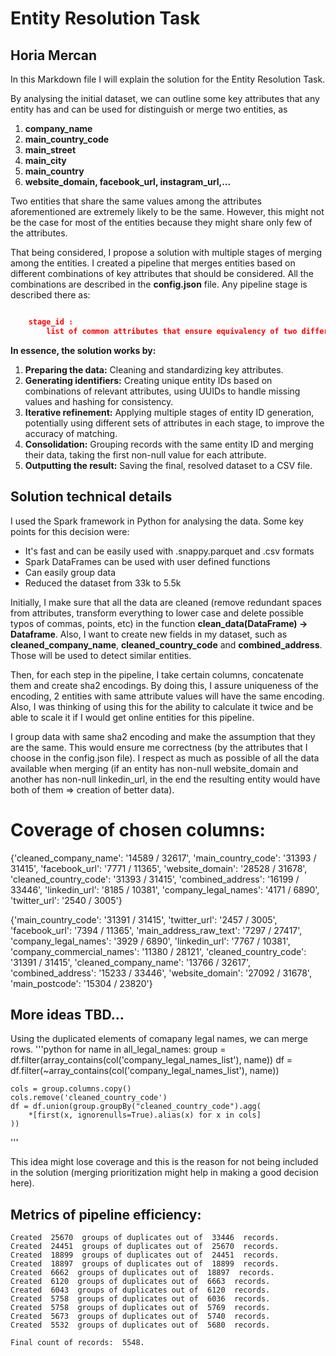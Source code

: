 # Entity Resolution Task 
## Horia Mercan

In this Markdown file I will explain the solution for the Entity Resolution Task.

By analysing the initial dataset, we can outline some key attributes that any entity has and can be used for distinguish or merge two entities, as
1. **company_name**
2. **main_country_code**
3. **main_street**
4. **main_city**
5. **main_country**
6. **website_domain, facebook_url, instagram_url,...**

Two entities that share the same values among the attributes aforementioned are extremely likely to be the same. However, this might not be the case for most of the entities because they might share only few of the attributes. 

That being considered, I propose a solution with multiple stages of merging among the entities. I created a pipeline that merges entities based on different combinations of key attributes that should be considered. All the combinations are described in the **config.json**  file. Any pipeline stage is described there as:
```json

    stage_id : 
        list of common attributes that ensure equivalency of two different entities
```

**In essence, the solution works by:**

1. **Preparing the data:** Cleaning and standardizing key attributes.
2. **Generating identifiers:** Creating unique entity IDs based on combinations of relevant attributes, using UUIDs to handle missing values and hashing for consistency.
3. **Iterative refinement:** Applying multiple stages of entity ID generation, potentially using different sets of attributes in each stage, to improve the accuracy of matching.
4. **Consolidation:** Grouping records with the same entity ID and merging their data, taking the first non-null value for each attribute.
5. **Outputting the result:** Saving the final, resolved dataset to a CSV file.


## Solution technical details

I used the Spark framework in Python for analysing the data. Some key points for this decision were:
* It's fast and can be easily used with .snappy.parquet and .csv formats
* Spark DataFrames can be used with user defined functions
* Can easily group data
* Reduced the dataset from 33k to 5.5k

Initially, I make sure that all the data are cleaned (remove redundant spaces from attributes, transform everything to lower case and delete possible typos of commas, points, etc) in the function **clean_data(DataFrame) -> Dataframe**. Also, I want to create new fields in my dataset, such as **cleaned_company_name**, **cleaned_country_code** and **combined_address**. Those will be used to detect similar entities. 

Then, for each step in the pipeline, I take certain columns, concatenate them and create sha2 encodings. By doing this, I assure uniqueness of the encoding, 2 entities with same attribute values will have the same encoding. Also, I was thinking of using this for the ability to calculate it twice and be able to scale it if I would get online entities for this pipeline. 

I group data with same sha2 encoding and make the assumption that they are the same. This would ensure me correctness (by the attributes that I choose in the config.json file). I respect as much as possible of all the data available when merging (if an entity has non-null website_domain and another has non-null linkedin_url, in the end the resulting entity would have both of them => creation of better data).


# Coverage of chosen columns:
 {'cleaned_company_name': '14589 / 32617', 'main_country_code': '31393 / 31415', 'facebook_url': '7771 / 11365', 'website_domain': '28528 / 31678', 'cleaned_country_code': '31393 / 31415', 'combined_address': '16199 / 33446', 'linkedin_url': '8185 / 10381', 'company_legal_names': '4171 / 6890', 'twitter_url': '2540 / 3005'}

 {'main_country_code': '31391 / 31415', 'twitter_url': '2457 / 3005', 'facebook_url': '7394 / 11365', 'main_address_raw_text': '7297 / 27417', 'company_legal_names': '3929 / 6890', 'linkedin_url': '7767 / 10381', 'company_commercial_names': '11380 / 28121', 'cleaned_country_code': '31391 / 31415', 'cleaned_company_name': '13766 / 32617', 'combined_address': '15233 / 33446', 'website_domain': '27092 / 31678', 'main_postcode': '15304 / 23820'}

 ## More ideas TBD...

 Using the duplicated elements of comapany legal names, we can merge rows.
 '''python
 for name in all_legal_names:
    group = df.filter(array_contains(col('company_legal_names_list'), name))
    df = df.filter(~array_contains(col('company_legal_names_list'), name))
    
    cols = group.columns.copy()
    cols.remove('cleaned_country_code')
    df = df.union(group.groupBy("cleaned_country_code").agg(
        *[first(x, ignorenulls=True).alias(x) for x in cols]
    ))

 '''

 This idea might lose coverage and this is the reason for not being included in the solution (merging prioritization might help in making a good decision here).


 ## Metrics of pipeline efficiency:

 ```
 Created  25670  groups of duplicates out of  33446  records.                    
Created  24451  groups of duplicates out of  25670  records.                    
Created  18899  groups of duplicates out of  24451  records.
Created  18897  groups of duplicates out of  18899  records.
Created  6662  groups of duplicates out of  18897  records.
Created  6120  groups of duplicates out of  6663  records.
Created  6043  groups of duplicates out of  6120  records.                      
Created  5758  groups of duplicates out of  6036  records.                      
Created  5758  groups of duplicates out of  5769  records.                      
Created  5673  groups of duplicates out of  5740  records.                      
Created  5532  groups of duplicates out of  5680  records.

Final count of records:  5548.
 ```